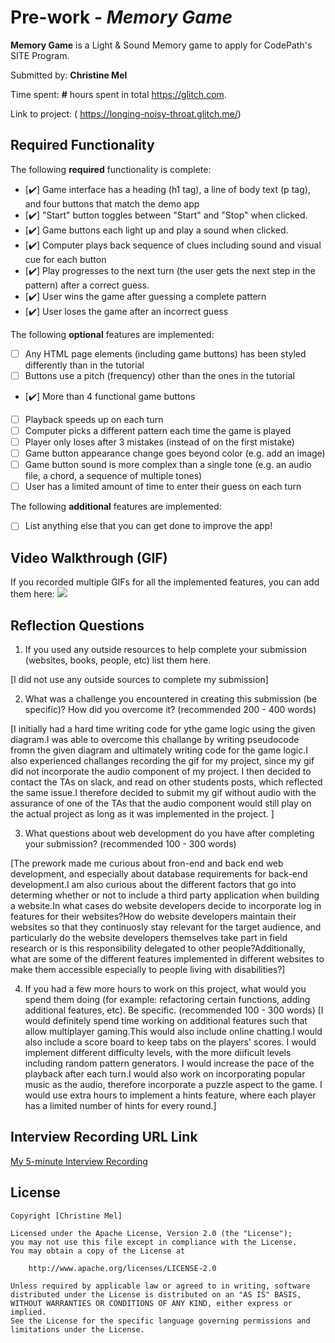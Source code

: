 # Pre-work - *Memory Game*

**Memory Game** is a Light & Sound Memory game to apply for CodePath's SITE Program. 

Submitted by: **Christine Mel**

Time spent: **#** hours spent in total  https://glitch.com.

Link to project: ( https://longing-noisy-throat.glitch.me/)

## Required Functionality

The following **required** functionality is complete:

* [✔️] Game interface has a heading (h1 tag), a line of body text (p tag), and four buttons that match the demo app
* [✔️] "Start" button toggles between "Start" and "Stop" when clicked. 
* [✔️] Game buttons each light up and play a sound when clicked. 
* [✔️] Computer plays back sequence of clues including sound and visual cue for each button
* [✔️] Play progresses to the next turn (the user gets the next step in the pattern) after a correct guess. 
* [✔️] User wins the game after guessing a complete pattern
* [✔️] User loses the game after an incorrect guess

The following **optional** features are implemented:

* [ ] Any HTML page elements (including game buttons) has been styled differently than in the tutorial
* [ ] Buttons use a pitch (frequency) other than the ones in the tutorial
* [✔️] More than 4 functional game buttons
* [ ] Playback speeds up on each turn
* [ ] Computer picks a different pattern each time the game is played
* [ ] Player only loses after 3 mistakes (instead of on the first mistake)
* [ ] Game button appearance change goes beyond color (e.g. add an image)
* [ ] Game button sound is more complex than a single tone (e.g. an audio file, a chord, a sequence of multiple tones)
* [ ] User has a limited amount of time to enter their guess on each turn

The following **additional** features are implemented:

- [ ] List anything else that you can get done to improve the app!

## Video Walkthrough (GIF)

If you recorded multiple GIFs for all the implemented features, you can add them here:
![](http://g.recordit.co/Q2MMhWfLtN.gif)


## Reflection Questions
1. If you used any outside resources to help complete your submission (websites, books, people, etc) list them here. 

[I did not use any outside sources to complete my submission]

2. What was a challenge you encountered in creating this submission (be specific)? How did you overcome it? (recommended 200 - 400 words) 

[I initially had a hard time writing code for ythe game logic using the given diagram.I was able to overcome this challange by writing pseudocode fromn the given diagram and ultimately writing code for the game logic.I also experienced challanges recording the gif for my project, since my gif did not incorporate the audio component of my project. I then decided to contact the TAs on slack, and read on other students posts, which reflected the same issue.I therefore decided to submit my gif without audio with the assurance of one of the TAs that the audio component would still play on the actual project as long as it was implemented in the project. ]

3. What questions about web development do you have after completing your submission? (recommended 100 - 300 words) 

[The prework made me curious about fron-end and back end web development, and especially about database requirements for back-end development.I am also curious about the different factors that go into determing whether or not to include a third party application when building a website.In what cases do website developers decide to incorporate log in features for their websites?How do website developers maintain their websites so that they continuosly stay relevant for the target audience, and particularly do the website developers themselves take part in field research or is this responsibility delegated to other people?Additionally, what are some of the different features implemented in different websites to make them accessible especially to people living
with disabilities?]

4. If you had a few more hours to work on this project, what would you spend them doing (for example: refactoring certain functions, adding additional features, etc). Be specific. (recommended 100 - 300 words) 
[I would definitely spend time working on additional features such that allow multiplayer gaming.This would also include online chatting.I would also include a score board to keep tabs on the players' scores. I would implement different difficulty levels, with the more diificult levels including random pattern generators. I would increase the pace of the playback after each turn.I would also work on incorporating popular music as the audio, therefore incorporate a puzzle aspect to the game. I would use extra hours to implement a hints feature, where each player has a limited number of hints for every round.]



## Interview Recording URL Link

[My 5-minute Interview Recording](your-link-here)


## License

    Copyright [Christine Mel]

    Licensed under the Apache License, Version 2.0 (the "License");
    you may not use this file except in compliance with the License.
    You may obtain a copy of the License at

        http://www.apache.org/licenses/LICENSE-2.0

    Unless required by applicable law or agreed to in writing, software
    distributed under the License is distributed on an "AS IS" BASIS,
    WITHOUT WARRANTIES OR CONDITIONS OF ANY KIND, either express or implied.
    See the License for the specific language governing permissions and
    limitations under the License.
